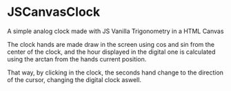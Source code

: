# JSCanvasClock
A simple analog clock made with JS Vanilla Trigonometry in a HTML Canvas

The clock hands are made draw in the screen using cos and sin from the center of the clock, and the hour displayed in the digital one is calculated using the arctan from the hands current position.

That way, by clicking in the clock, the seconds hand change to the direction of the cursor, changing the digital clock aswell.
